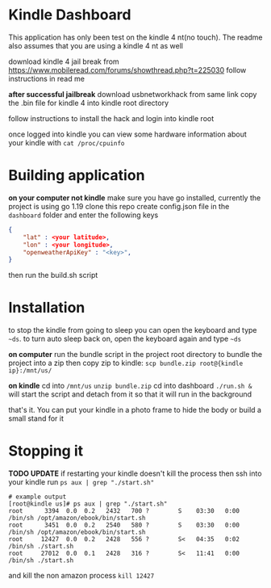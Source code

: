 # Kindle Dashboard

This application has only been test on the kindle 4 nt(no touch). The readme also assumes that you are using a kindle 4 nt as well


download kindle 4 jail break from https://www.mobileread.com/forums/showthread.php?t=225030
follow instructions in read me

**after successful jailbreak**
download usbnetworkhack from same link
copy the .bin file for kindle 4 into kindle root directory

follow instructions to install the hack and login into kindle root

once logged into kindle
you can view some hardware information about your kindle with `cat /proc/cpuinfo`

# Building application

**on your computer not kindle**
make sure you have go installed, currently the project is using go 1.19
clone this repo
create config.json file in the `dashboard` folder
and enter the following keys
```json
{
	"lat" : <your latitude>,
	"lon" : <your longitude>,
	"openweatherApiKey" : "<key>",
}
```

then run the build.sh script

# Installation

to stop the kindle from going to sleep you can open the keyboard and type `~ds`.
to turn auto sleep back on, open the keyboard again and type `~ds`


**on computer**
run the bundle script in the project root directory to bundle the project into a zip
then copy zip to kindle: `scp bundle.zip root@{kindle ip}:/mnt/us/`

**on kindle**
cd into `/mnt/us`
`unzip bundle.zip`
cd into dashboard
`./run.sh &` will start the script and detach from it so that it will run in the background

that's it. You can put your kindle in a photo frame to hide the body or build a small stand for it


# Stopping it
**TODO UPDATE**
if restarting your kindle doesn't kill the process then ssh into your kindle
run `ps aux | grep "./start.sh"`
```
# example output
[root@kindle us]# ps aux | grep "./start.sh"
root      3394  0.0  0.2   2432   700 ?        S    03:30   0:00 /bin/sh /opt/amazon/ebook/bin/start.sh
root      3451  0.0  0.2   2540   580 ?        S    03:30   0:00 /bin/sh /opt/amazon/ebook/bin/start.sh
root     12427  0.0  0.2   2428   556 ?        S<   04:35   0:02 /bin/sh ./start.sh
root     27012  0.0  0.1   2428   316 ?        S<   11:41   0:00 /bin/sh ./start.sh
```
and kill the non amazon process
`kill 12427`